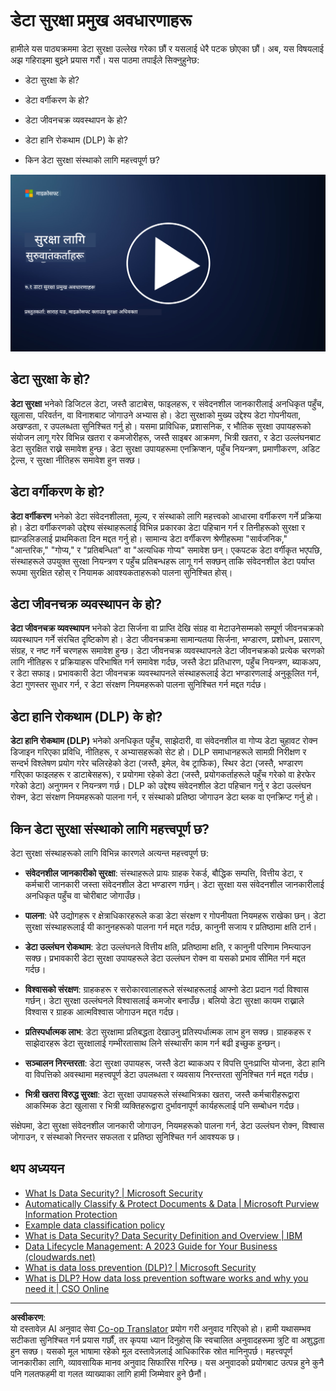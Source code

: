 <!--
CO_OP_TRANSLATOR_METADATA:
{
  "original_hash": "9703868f41dcddd5a98dea9ea6fcd94d",
  "translation_date": "2025-09-03T23:55:25+00:00",
  "source_file": "7.1 Data security key concepts.md",
  "language_code": "ne"
}
-->
# डेटा सुरक्षा प्रमुख अवधारणाहरू

हामीले यस पाठ्यक्रममा डेटा सुरक्षा उल्लेख गरेका छौं र यसलाई धेरै पटक छोएका छौं। अब, यस विषयलाई अझ गहिराइमा बुझ्ने प्रयास गरौं। यस पाठमा तपाईंले सिक्नुहुनेछ:

- डेटा सुरक्षा के हो?

- डेटा वर्गीकरण के हो?

- डेटा जीवनचक्र व्यवस्थापन के हो?

- डेटा हानि रोकथाम (DLP) के हो?

- किन डेटा सुरक्षा संस्थाको लागि महत्त्वपूर्ण छ?

[![भिडियो हेर्नुहोस्](../../translated_images/7-1_placeholder.bcb1e7fdcef8c20be3172dc8b3b11f417cad164e7481b76f8a3bca4f853e1016.ne.png)](https://learn-video.azurefd.net/vod/player?id=ace39247-1690-45fb-8f99-985abcb8e423)

## डेटा सुरक्षा के हो?

**डेटा सुरक्षा** भनेको डिजिटल डेटा, जस्तै डाटाबेस, फाइलहरू, र संवेदनशील जानकारीलाई अनधिकृत पहुँच, खुलासा, परिवर्तन, वा विनाशबाट जोगाउने अभ्यास हो। डेटा सुरक्षाको मुख्य उद्देश्य डेटा गोपनीयता, अखण्डता, र उपलब्धता सुनिश्चित गर्नु हो। यसमा प्राविधिक, प्रशासनिक, र भौतिक सुरक्षा उपायहरूको संयोजन लागू गरेर विभिन्न खतरा र कमजोरीहरू, जस्तै साइबर आक्रमण, भित्री खतरा, र डेटा उल्लंघनबाट डेटा सुरक्षित राख्ने समावेश हुन्छ। डेटा सुरक्षा उपायहरूमा एनक्रिप्शन, पहुँच नियन्त्रण, प्रमाणीकरण, अडिट ट्रेल्स, र सुरक्षा नीतिहरू समावेश हुन सक्छ।

## डेटा वर्गीकरण के हो?

**डेटा वर्गीकरण** भनेको डेटा संवेदनशीलता, मूल्य, र संस्थाको लागि महत्त्वको आधारमा वर्गीकरण गर्ने प्रक्रिया हो। डेटा वर्गीकरणको उद्देश्य संस्थाहरूलाई विभिन्न प्रकारका डेटा पहिचान गर्न र तिनीहरूको सुरक्षा र ह्यान्डलिङलाई प्राथमिकता दिन मद्दत गर्नु हो। सामान्य डेटा वर्गीकरण श्रेणीहरूमा "सार्वजनिक," "आन्तरिक," "गोप्य," र "प्रतिबन्धित" वा "अत्यधिक गोप्य" समावेश छन्। एकपटक डेटा वर्गीकृत भएपछि, संस्थाहरूले उपयुक्त सुरक्षा नियन्त्रण र पहुँच प्रतिबन्धहरू लागू गर्न सक्छन् ताकि संवेदनशील डेटा पर्याप्त रूपमा सुरक्षित रहोस् र नियामक आवश्यकताहरूको पालना सुनिश्चित होस्।

## डेटा जीवनचक्र व्यवस्थापन के हो?

**डेटा जीवनचक्र व्यवस्थापन** भनेको डेटा सिर्जना वा प्राप्ति देखि संग्रह वा मेटाउनेसम्मको सम्पूर्ण जीवनचक्रको व्यवस्थापन गर्ने संरचित दृष्टिकोण हो। डेटा जीवनचक्रमा सामान्यतया सिर्जना, भण्डारण, प्रशोधन, प्रसारण, संग्रह, र नष्ट गर्ने चरणहरू समावेश हुन्छ। डेटा जीवनचक्र व्यवस्थापनले डेटा जीवनचक्रको प्रत्येक चरणको लागि नीतिहरू र प्रक्रियाहरू परिभाषित गर्न समावेश गर्दछ, जस्तै डेटा प्रतिधारण, पहुँच नियन्त्रण, ब्याकअप, र डेटा सफाइ। प्रभावकारी डेटा जीवनचक्र व्यवस्थापनले संस्थाहरूलाई डेटा भण्डारणलाई अनुकूलित गर्न, डेटा गुणस्तर सुधार गर्न, र डेटा संरक्षण नियमहरूको पालना सुनिश्चित गर्न मद्दत गर्दछ।

## डेटा हानि रोकथाम (DLP) के हो?

**डेटा हानि रोकथाम (DLP)** भनेको अनधिकृत पहुँच, साझेदारी, वा संवेदनशील वा गोप्य डेटा चुहावट रोक्न डिजाइन गरिएका प्रविधि, नीतिहरू, र अभ्यासहरूको सेट हो। DLP समाधानहरूले सामग्री निरीक्षण र सन्दर्भ विश्लेषण प्रयोग गरेर चलिरहेको डेटा (जस्तै, इमेल, वेब ट्राफिक), स्थिर डेटा (जस्तै, भण्डारण गरिएका फाइलहरू र डाटाबेसहरू), र प्रयोगमा रहेको डेटा (जस्तै, प्रयोगकर्ताहरूले पहुँच गरेको वा हेरफेर गरेको डेटा) अनुगमन र नियन्त्रण गर्छ। DLP को उद्देश्य संवेदनशील डेटा पहिचान गर्नु र डेटा उल्लंघन रोक्न, डेटा संरक्षण नियमहरूको पालना गर्न, र संस्थाको प्रतिष्ठा जोगाउन डेटा ब्लक वा एनक्रिप्ट गर्नु हो।

## किन डेटा सुरक्षा संस्थाको लागि महत्त्वपूर्ण छ?

डेटा सुरक्षा संस्थाहरूको लागि विभिन्न कारणले अत्यन्त महत्त्वपूर्ण छ:

- **संवेदनशील जानकारीको सुरक्षा**: संस्थाहरूले प्रायः ग्राहक रेकर्ड, बौद्धिक सम्पत्ति, वित्तीय डेटा, र कर्मचारी जानकारी जस्ता संवेदनशील डेटा भण्डारण गर्छन्। डेटा सुरक्षा यस संवेदनशील जानकारीलाई अनधिकृत पहुँच वा चोरीबाट जोगाउँछ।

- **पालना**: धेरै उद्योगहरू र क्षेत्राधिकारहरूले कडा डेटा संरक्षण र गोपनीयता नियमहरू राखेका छन्। डेटा सुरक्षा संस्थाहरूलाई यी कानुनहरूको पालना गर्न मद्दत गर्दछ, कानुनी सजाय र प्रतिष्ठामा क्षति टार्न।

- **डेटा उल्लंघन रोकथाम**: डेटा उल्लंघनले वित्तीय क्षति, प्रतिष्ठामा क्षति, र कानुनी परिणाम निम्त्याउन सक्छ। प्रभावकारी डेटा सुरक्षा उपायहरूले डेटा उल्लंघन रोक्न वा यसको प्रभाव सीमित गर्न मद्दत गर्दछ।

- **विश्वासको संरक्षण**: ग्राहकहरू र सरोकारवालाहरूले संस्थाहरूलाई आफ्नो डेटा प्रदान गर्दा विश्वास गर्छन्। डेटा सुरक्षा उल्लंघनले विश्वासलाई कमजोर बनाउँछ। बलियो डेटा सुरक्षा कायम राख्नाले विश्वास र ग्राहक आत्मविश्वास जोगाउन मद्दत गर्दछ।

- **प्रतिस्पर्धात्मक लाभ**: डेटा सुरक्षामा प्रतिबद्धता देखाउनु प्रतिस्पर्धात्मक लाभ हुन सक्छ। ग्राहकहरू र साझेदारहरू डेटा सुरक्षालाई गम्भीरतासाथ लिने संस्थासँग काम गर्न बढी इच्छुक हुन्छन्।

- **सञ्चालन निरन्तरता**: डेटा सुरक्षा उपायहरू, जस्तै डेटा ब्याकअप र विपत्ति पुनःप्राप्ति योजना, डेटा हानि वा विपत्तिको अवस्थामा महत्त्वपूर्ण डेटा उपलब्धता र व्यवसाय निरन्तरता सुनिश्चित गर्न मद्दत गर्दछ।

- **भित्री खतरा विरुद्ध सुरक्षा**: डेटा सुरक्षा उपायहरूले संस्थाभित्रका खतरा, जस्तै कर्मचारीहरूद्वारा आकस्मिक डेटा खुलासा र भित्री व्यक्तिहरूद्वारा दुर्भावनापूर्ण कार्यहरूलाई पनि सम्बोधन गर्दछ।

संक्षेपमा, डेटा सुरक्षा संवेदनशील जानकारी जोगाउन, नियमहरूको पालना गर्न, डेटा उल्लंघन रोक्न, विश्वास जोगाउन, र संस्थाको निरन्तर सफलता र प्रतिष्ठा सुनिश्चित गर्न आवश्यक छ।

## थप अध्ययन

- [What Is Data Security? | Microsoft Security](https://www.microsoft.com/en-au/security/business/security-101/what-is-data-security?WT.mc_id=academic-96948-sayoung)
- [Automatically Classify & Protect Documents & Data | Microsoft Purview Information Protection](https://youtu.be/v8LqmzBUaOo)
- [Example data classification policy](https://www.cmu.edu/data/guidelines/data-classification.html)
- [What is Data Security? Data Security Definition and Overview | IBM](https://www.ibm.com/topics/data-security)
- [Data Lifecycle Management: A 2023 Guide for Your Business (cloudwards.net)](https://www.cloudwards.net/data-lifecycle-management/)
- [What is data loss prevention (DLP)? | Microsoft Security](https://www.microsoft.com/security/business/security-101/what-is-data-loss-prevention-dlp?WT.mc_id=academic-96948-sayoung)
- [What is DLP? How data loss prevention software works and why you need it | CSO Online](https://www.csoonline.com/article/569559/what-is-dlp-how-data-loss-prevention-software-works-and-why-you-need-it.html)

---

**अस्वीकरण**:  
यो दस्तावेज़ AI अनुवाद सेवा [Co-op Translator](https://github.com/Azure/co-op-translator) प्रयोग गरी अनुवाद गरिएको हो। हामी यथासम्भव सटीकता सुनिश्चित गर्न प्रयास गर्छौं, तर कृपया ध्यान दिनुहोस् कि स्वचालित अनुवादहरूमा त्रुटि वा अशुद्धता हुन सक्छ। यसको मूल भाषामा रहेको मूल दस्तावेज़लाई आधिकारिक स्रोत मानिनुपर्छ। महत्त्वपूर्ण जानकारीका लागि, व्यावसायिक मानव अनुवाद सिफारिस गरिन्छ। यस अनुवादको प्रयोगबाट उत्पन्न हुने कुनै पनि गलतफहमी वा गलत व्याख्याका लागि हामी जिम्मेवार हुने छैनौं।